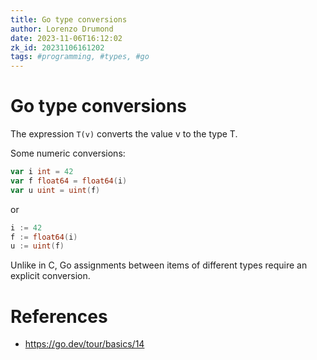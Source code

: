 ```yaml
---
title: Go type conversions
author: Lorenzo Drumond
date: 2023-11-06T16:12:02
zk_id: 20231106161202
tags: #programming, #types, #go
---
```



# Go type conversions
The expression `T(v)` converts the value v to the type T.

Some numeric conversions:
```go
var i int = 42
var f float64 = float64(i)
var u uint = uint(f)
```

or

```go
i := 42
f := float64(i)
u := uint(f)
```

Unlike in C, Go assignments between items of different types require an
explicit conversion.

# References
- https://go.dev/tour/basics/14
